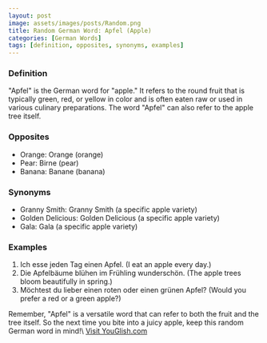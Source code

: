 ```yaml
---
layout: post
image: assets/images/posts/Random.png
title: Random German Word: Apfel (Apple)
categories: [German Words]
tags: [definition, opposites, synonyms, examples]
---
```


### Definition
"Apfel" is the German word for "apple." It refers to the round fruit that is typically green, red, or yellow in color and is often eaten raw or used in various culinary preparations. The word "Apfel" can also refer to the apple tree itself.

### Opposites
- Orange: Orange (orange)
- Pear: Birne (pear)
- Banana: Banane (banana)

### Synonyms
- Granny Smith: Granny Smith (a specific apple variety)
- Golden Delicious: Golden Delicious (a specific apple variety)
- Gala: Gala (a specific apple variety)

### Examples
1. Ich esse jeden Tag einen Apfel. (I eat an apple every day.)
2. Die Apfelbäume blühen im Frühling wunderschön. (The apple trees bloom beautifully in spring.)
3. Möchtest du lieber einen roten oder einen grünen Apfel? (Would you prefer a red or a green apple?)

Remember, "Apfel" is a versatile word that can refer to both the fruit and the tree itself. So the next time you bite into a juicy apple, keep this random German word in mind!\ <a id="yg-widget-0" class="youglish-widget" data-query="Random" data-lang="german" data-components="8412" data-auto-start="0" data-bkg-color="theme_light" data-title="How%20to%20pronounce%20Random%20in%20German"  rel="nofollow" href="https://youglish.com">Visit YouGlish.com</a><script async src="https://youglish.com/public/emb/widget.js" charset="utf-8"></script>